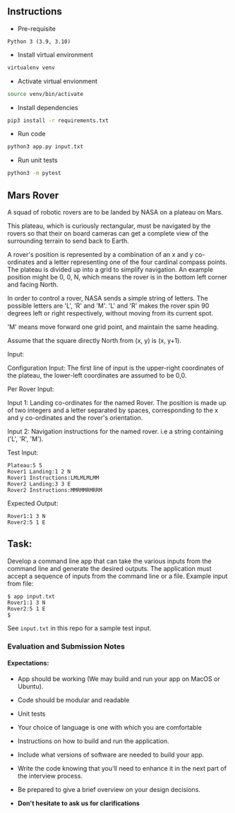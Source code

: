 ## Instructions

* Pre-requisite
```
Python 3 (3.9, 3.10)
```

* Install virtual environment
```bash
virtualenv venv
```

* Activate virtual envionment
```bash
source venv/bin/activate
```

* Install dependencies
```bash
pip3 install -r requirements.txt
```

* Run code
```bash
python3 app.py input.txt
```

* Run unit tests
```bash
python3 -m pytest
```

## Mars Rover

A squad of robotic rovers are to be landed by NASA on a plateau on Mars.

This plateau, which is curiously rectangular, must be navigated by the rovers so that their on board cameras can get a complete view of the surrounding terrain to send back to Earth.

A rover's position is represented by a combination of an x and y co-ordinates and a letter representing one of the four cardinal compass points. The plateau is divided up into a grid to simplify navigation. An example position might be 0, 0, N, which means the rover is in the bottom left corner and facing North.

In order to control a rover, NASA sends a simple string of letters. The possible letters are 'L', 'R' and 'M'. 'L' and 'R' makes the rover spin 90 degrees left or right respectively, without moving from its current spot.

'M' means move forward one grid point, and maintain the same heading.

Assume that the square directly North from (x, y) is (x, y+1).

Input:

Configuration Input: The first line of input is the upper-right coordinates of the plateau, the lower-left coordinates are assumed to be 0,0.

Per Rover Input:

Input 1: Landing co-ordinates for the named Rover. The position is made up of two integers and a letter separated by spaces, corresponding to the x and y co-ordinates and the rover's orientation.

Input 2: Navigation instructions for the named rover. i.e a string containing ('L', 'R', 'M').

Test Input:
```
Plateau:5 5
Rover1 Landing:1 2 N
Rover1 Instructions:LMLMLMLMM
Rover2 Landing:3 3 E
Rover2 Instructions:MMRMMRMRRM
```

Expected Output:
```
Rover1:1 3 N
Rover2:5 1 E
```
## Task:

Develop a command line app that can take the various inputs from the command line and generate the desired outputs. The application must accept a sequence of inputs from the command line or a file. Example input from file:
```
$ app input.txt
Rover1:1 3 N
Rover2:5 1 E
$
```
See `input.txt` in this repo for a sample test input.

### Evaluation and Submission Notes

#### Expectations:

- App should be working (We may build and run your app on MacOS or Ubuntu).
- Code should be modular and readable
- Unit tests
- Your choice of language is one with which you are comfortable
- Instructions on how to build and run the application. 
- Include what versions of software are needed to build your app.
- Write the code knowing that you'll need to enhance it in the next part of the interview process.
- Be prepared to give a brief overview on your design decisions.

- **Don't hesitate to ask us for clarifications**
